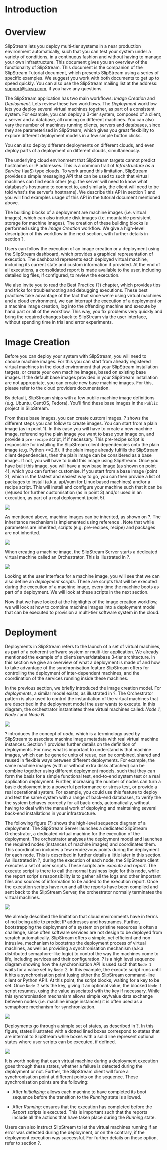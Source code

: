 Introduction
============

Overview
========

SlipStream lets you deploy multi-tier systems in a near production
environment automatically, such that you can test your system under a
variety of conditions, in a continuous fashion and without having to
manage your own infrastructure. This document gives you an overview of
the functionality of SlipStream. This document is the companion of the
SlipStream Tutorial document, which presents SlipStream using a series
of specific examples. We suggest you work with both documents to get up
to speed quickly. You can also use the SlipStream mailing list at the
address: support@sixsq.com, if you have any questions.

The SlipStream application has two main workflows: *Image Creation* and
*Deployment*. Lets review these two workflows. The *Deployment* workflow
lets you deploy several virtual machines together, as part of a
consistent system. For example, you can deploy a 3-tier system, composed
of a client, a server and a database, all running on different machines.
You can also vary the number of machines running clients, servers and
databases, since they are parameterised in SlipStream, which gives you
great flexibility to explore different deployment models in a few simple
button clicks.

You can also deploy different deployments on different clouds, and even
deploy parts of a deployment on different clouds, simultaneously.

The underlying cloud environment that SlipStream targets cannot predict
hostnames or IP addresses. This is a common trait of *Infrastructure as
a Service* (IaaS) type clouds. To work around this limitation,
SlipStream provides a simple messaging API that can be used to such that
virtual machines can find each other (e.g. the server will need to know
what database's hostname to connect to, and similarly, the client will
need to be told what's the server's hostname). We describe this API in
section ? and you will find examples usage of this API in the tutorial
document mentioned above.

The building blocks of a deployment are machine images (i.e. virtual
images), which can also include disk images (i.e. mountable persistent
storage for machine images). The creation of these building blocks is
performed using the *Image Creation* workflow. We give a high-level
description of this workflow in the next section, with further details
in section ?.

Users can follow the execution of an image creation or a deployment
using the SlipStream dashboard, which provides a graphical
representation of execution. The dashboard represents each deployed
virtual machine, including its current state and custom information if
provided. At the end of all executions, a consolidated report is made
available to the user, including detailed log files, if configured, to
review the execution.

We also invite you to read the Best Practice (?) chapter, which provides
tips and tricks for troubleshooting and debugging executions. These best
practices take advantage of the fact that since we're using virtual
machines and a cloud environment, we can interrupt the execution of a
deployment or a machine image creation, log into the offending machine
and execute by hand part or all of the workflow. This way, you fix
problems very quickly and bring the required changes back to SlipStream
via the user interface, without spending time in trial and error
experiments.

Image Creation
==============

Before you can deploy your system with SlipStream, you will need to
choose machine images. For this you can start from already registered
virtual machines in the cloud environment that your SlipStream
installation targets, or create your own machine images, based on
existing base images. If the default base images provided in your
SlipStream installation are not appropriate, you can create new base
machine images. For this, please refer to the cloud providers
documentation.

By default, SlipStream ships with a few public machine image definitions
(e.g. Ubuntu, CentOS, Fedora). You'll find these base images in the
`Public` project in SlipStream.

From these base images, you can create custom images. ? shows the
different steps you can follow to create images. You can start from a
plain image (as in point 1). In this case you will have to create a new
machine image, referencing the plain image you want to base your image
on, and provide a `pre-recipe` script, if if necessary. This pre-recipe
script is responsible for installing the SlipStream client dependencies
onto the plain image (e.g. Python \>=2.6). If the plain image already
fulfills the SlipStream client dependencies, then the plain image can be
considered as a base image.. If not, you will have to build this image
using SlipStream. Once you have built this image, you will have a new
base image (as shown on point 4), which you can further customise. If
you start from a base image (point 2), which is the fastest and easiest
way to go, you can then provide a list of packages to install (a.k.a.
apt/yum for Linux based machines) and/or a recipe script. This will
install and configure your machine such that it can be (re)used for
further customisation (as in point 3) and/or used in an execution, as
part of a real deployment (point 5).

![](images/Workflows/image-creation-workflow-landscape.png)

As mentioned above, machine images can be inherited, as shown on ?. The
inheritance mechanism is implemented using reference . Note that while
parameters are inherited, scripts (e.g. pre-recipes, recipe) and
packages are not inherited.

![](images/Workflows/machine-image-inheritance.png)

When creating a machine image, the SlipStream Server starts a dedicated
virtual machine called an Orchestrator. This is illustrated in ?.

![](images/Workflows/image-creation-deployment-model.png)

Looking at the user interface for a machine image, you will see that we
can also define an *deployment scripts*. These are scripts that will be
executed during the execution of a machine image, every time the machine
boots as part of a deployment. We will look at these scripts in the next
section.

Now that we have looked at the highlights of the image creation
workflow, we will look at how to combine machine images into a
deployment model that can be executed to provision a multi-tier software
system in the cloud.

Deployment
==========

Deployments in SlipStream refers to the launch of a set of virtual
machines, as part of a coherent software system or multi-tier
application. We already mentioned the example of a
client/server/database 3-tier architecture. In this section we give an
overview of what a deployment is made of and how to take advantage of
the synchronisation feature SlipStream offers for controlling the
deployment of inter-dependent machines, and the coordination of the
services running inside these machines.

In the previous section, we briefly introduced the image creation model.
For *deployment*s, a similar model exists, as illustrated in ?. The
Orchestrator pattern is also used to control the instantiation of the
virtual machines that are described in the deployment model the user
wants to execute. In this diagram, the orchestrator instantiates three
virtual machines called: *Node 1*, *Node i* and *Node N*.

![](images/Workflows/deployment-deployment-model.png)

? introduces the concept of *node*, which is a terminology used by
SlipStream to associate machine image metadata with real virtual machine
instances. Section ? provides further details on the definition of
deployments. For now, what is important to understand is that machine
images, which can be generic units of reuse, can be combined, shared and
reused in flexible ways between different deployments. For example, the
same machine images (with or without extra disks attached) can be
combine together using different deployment models, such that they can
form the basis for a simple functional test, end-to-end system test or a
real application deployment. Further, increasing the number of nodes can
turn a basic deployment into a powerful performance or stress test, or
provide a real operational system. For example, you could use this
feature to deploy and test the same system with a range of back-end
databases, to verify the the system behaves correctly for all back-ends,
automatically, without having to deal with the manual work of deploying
and maintaining several back-end installations in your infrastructure.

The following figure (?) shows the high-level sequence diagram of a
deployment. The SlipStream Server launches a dedicated SlipStream
Orchestrator, a dedicated virtual machine for the execution of the
deployment. The orchestrator analyses the deployment model and launches
the required nodes (instances of machine images) and coordinates them.
This coordination includes a few rendezvous points during the deployment
for each node. This is described in further details a little later in
this section. As illustrated in ?, during the execution of each node,
the SlipStream client executes a set of user scripts. These scripts are:
*execute* and *report*. The execute script is there to call the normal
business logic for this node, while the report script's responsibility
is to gather all the logs and other important files and sources of
information to be added to the execution report. Once the execution
scripts have run and all the reports have been compiled and sent back to
the SlipStream Server, the orchestrator normally terminates the virtual
machines.

![](images/Workflows/deployment-sequence-diagram.png)

We already described the limitation that cloud environments have in
terms of not being able to predict IP addresses and hostnames. Further,
bootstrapping the deployment of a system on pristine resources is often
a challenge, since often software services are not design to be deployed
from scratch automatically. SlipStream offers a simple, yet efficient
and non-intrusive, mechanism to bootstrap the deployment process of
virtual machines, as well as providing a synchronisation mechanism
(a.k.a distributed semaphore-like logic) to control the way the machines
come to life, including services and their configuration. ? is a high
level sequence diagram showing how the synchronisation API is used such
that `Node 1` waits for a value set by `Node 2`. In this example, the
execute script runs until it hits a synchronisation point (using either
the SlipStream command-line client or Python API). At this point, the
script blocks, waiting for a key to be set. Once `Node 2` sets the key,
giving it an optional value, the blocked `Node 1` script resumes, using
the value associated with the key if necessary. While this
synchronisation mechanism allows simple key/value data exchange between
nodes (i.e. machine image instances) it is often used as a semaphore
mechanism for synchronization.

![](images/Workflows/deployment-synchronisation.png)

Deployments go through a simple set of states, as described in ?. In
this figure, states illustrated with a dotted lined boxes correspond to
states that are internal to SlipStream while boxes with a solid line
represent optional states where user scripts can be executed, if
defined.

![](images/Workflows/deployment-state-diagram-landscape.png)

It is worth noting that each virtual machine during a deployment
execution goes through these states, whether a failure is detected
during the deployment or not. Further, the SlipStream client will force
a synchronisation point at different points on the sequence. These
synchronisation points are the following:

-   After *Initializing*: allows each machine to have completed its boot
    sequence before the transition to the *Running* state is allowed.

-   After *Running*: ensures that the execution has completed before the
    *Report* scripts is executed. This is important such that the
    reports include all the actions that have taken place during the
    *Running* state.

Users can also instruct SlipStream to let the virtual machines running
if an error was detected during the deployment, or on the contrary, if
the deployment execution was successful. For further details on these
option, refer to section ?.
